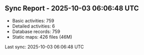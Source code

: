 ## Sync Report - 2025-10-03 06:06:48 UTC

- Basic activities: 759
- Detailed activities: 6
- Database records: 759
- Static maps: 426 files (46M)

Last sync: 2025-10-03 06:06:48 UTC
